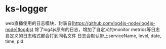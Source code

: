 # ks-logger
web直播使用的日志模块，封装自[https://github.com/log4js-node/log4js-node](log4js)
除了log4js原有的日志，增加了自定义的monitor metrics等日志
自定义的日志格式都会打到同名文件
日志会默认带上serviceName, level, date, time, pid
